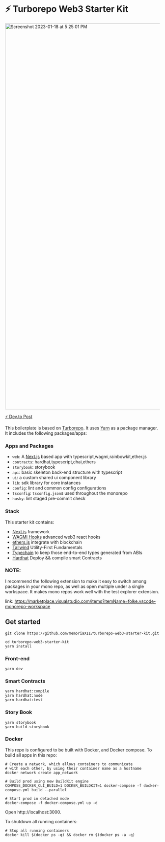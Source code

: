 # ⚡ Turborepo Web3 Starter Kit

<img width="1254" alt="Screenshot 2023-01-18 at 5 25 01 PM" src="https://user-images.githubusercontent.com/56249189/213133544-bcc0dae1-9146-49c2-b2ab-263d14cb671e.png">


[⚡ Dev.to Post](https://dev.to/zachilee/all-in-one-ethereum-dapp-monorepo-starter-kit-3fd7)

This boilerplate is based on [Turborepo](https://github.com/vercel/turborepo).
It uses [Yarn](https://classic.yarnpkg.com/lang/en/) as a package manager. It includes the following packages/apps:

### Apps and Packages

- `web`: A [Next.js](https://nextjs.org) based app with typescript,wagmi,rainbowkit,ether.js
- `contracts`: hardhat,typescript,chai,ethers
- `storybook`: storybook
- `api`: basic skeleton back-end structure with typescript
- `ui`: a custom shared ui component library
- `lib`: sdk library for core instances
- `config`: lint and common config configurations
- `tsconfig`: `tsconfig.json`s used throughout the monorepo
- `husky`: lint staged pre-commit check


### Stack 

This starter kit contains:

- [Next.js](https://nextjs.org) framework
- [WAGMI Hooks](https://github.com/tmm/wagmi) advanced web3 react hooks
- [ethers.js](https://github.com/ethers-io/ethers.js) integrate with blockchain
- [Tailwind](https://tailwindui.com/) Utility-First Fundamentals
- [Typechain](https://github.com/dethcrypto/TypeChain) to keep those end-to-end types generated from ABIs
- [Hardhat](https://hardhat.org/) Deploy && compile smart Contracts

### NOTE: 
I recommend the following extension to make it easy to switch among packages in your mono repo, as well as open multiple under a single workspace. It makes mono repos work well with the test explorer extension.

link: https://marketplace.visualstudio.com/items?itemName=folke.vscode-monorepo-workspace


## Get started


```
git clone https://github.com/memoriaXII/turborepo-web3-starter-kit.git
```

```
cd turborepo-web3-starter-kit
yarn install
```


### Front-end

```
yarn dev
```

### Smart Contracts 

```
yarn hardhat:compile
yarn hardhat:node
yarn hardhat:test
```

### Story Book

```
yarn storybook
yarn build-storybook
```

### Docker

This repo is configured to be built with Docker, and Docker compose. To build all apps in this repo:

```
# Create a network, which allows containers to communicate
# with each other, by using their container name as a hostname
docker network create app_network

# Build prod using new BuildKit engine
COMPOSE_DOCKER_CLI_BUILD=1 DOCKER_BUILDKIT=1 docker-compose -f docker-compose.yml build --parallel

# Start prod in detached mode
docker-compose -f docker-compose.yml up -d
```

Open http://localhost:3000.

To shutdown all running containers:

```
# Stop all running containers
docker kill $(docker ps -q) && docker rm $(docker ps -a -q)
```



